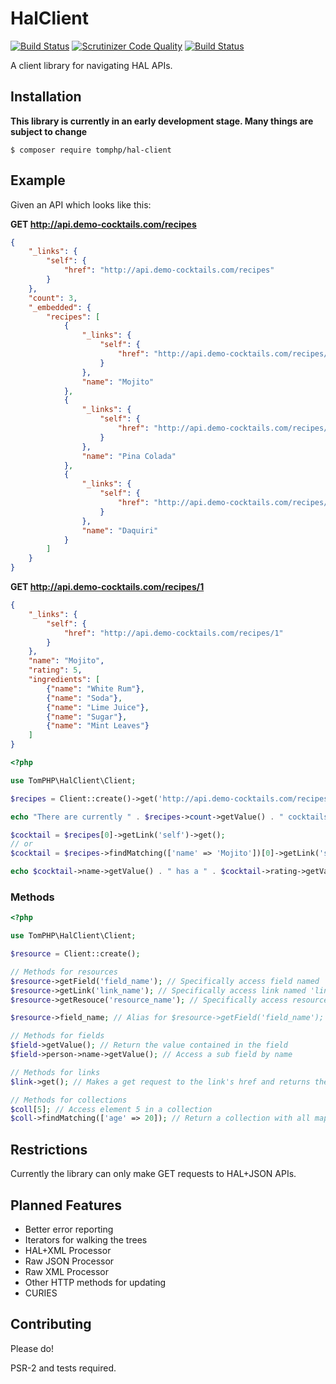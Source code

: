 HalClient
=========

[![Build Status](https://api.travis-ci.org/tomphp/hal-client.svg)](https://travis-ci.org/tomphp/hal-client)
[![Scrutinizer Code Quality](https://scrutinizer-ci.com/g/tomphp/hal-client/badges/quality-score.png?b=master)](https://scrutinizer-ci.com/g/tomphp/hal-client/?branch=master)
[![Build Status](https://scrutinizer-ci.com/g/tomphp/hal-client/badges/build.png?b=master)](https://scrutinizer-ci.com/g/tomphp/hal-client/build-status/master)

A client library for navigating HAL APIs.

Installation
------------

**This library is currently in an early development stage. Many things are
subject to change**

```
$ composer require tomphp/hal-client
```

Example
-------

Given an API which looks like this:

**GET http://api.demo-cocktails.com/recipes**
```json
{
    "_links": {
        "self": {
            "href": "http://api.demo-cocktails.com/recipes"
        }
    },
    "count": 3,
    "_embedded": {
        "recipes": [
            {
                "_links": {
                    "self": {
                        "href": "http://api.demo-cocktails.com/recipes/1"
                    }
                },
                "name": "Mojito"
            },
            {
                "_links": {
                    "self": {
                        "href": "http://api.demo-cocktails.com/recipes/2"
                    }
                },
                "name": "Pina Colada"
            },
            {
                "_links": {
                    "self": {
                        "href": "http://api.demo-cocktails.com/recipes/3"
                    }
                },
                "name": "Daquiri"
            }
        ]
    }
}
```

**GET http://api.demo-cocktails.com/recipes/1**
```json
{
    "_links": {
        "self": {
            "href": "http://api.demo-cocktails.com/recipes/1"
        }
    },
    "name": "Mojito",
    "rating": 5,
    "ingredients": [
        {"name": "White Rum"},
        {"name": "Soda"},
        {"name": "Lime Juice"},
        {"name": "Sugar"},
        {"name": "Mint Leaves"}
    ]
}

```

```php
<?php

use TomPHP\HalClient\Client;

$recipes = Client::create()->get('http://api.demo-cocktails.com/recipes');

echo "There are currently " . $recipes->count->getValue() . " cocktails" . PHP_EOL;

$cocktail = $recipes[0]->getLink('self')->get();
// or
$cocktail = $recipes->findMatching(['name' => 'Mojito'])[0]->getLink('self')->get();

echo $cocktail->name->getValue() . " has a " . $cocktail->rating->getValue() . " start rating." .PHP_EOL;
```

### Methods

```php
<?php

use TomPHP\HalClient\Client;

$resource = Client::create();

// Methods for resources
$resource->getField('field_name'); // Specifically access field named 'field_name'
$resource->getLink('link_name'); // Specifically access link named 'link_name'
$resource->getResouce('resource_name'); // Specifically access resource named 'resource_name'

$resource->field_name; // Alias for $resource->getField('field_name');

// Methods for fields
$field->getValue(); // Return the value contained in the field
$field->person->name->getValue(); // Access a sub field by name

// Methods for links
$link->get(); // Makes a get request to the link's href and returns the resource

// Methods for collections
$coll[5]; // Access element 5 in a collection
$coll->findMatching(['age' => 20]); // Return a collection with all maps in the collection which a field called 'age' which is set to 20.
```

Restrictions
------------

Currently the library can only make GET requests to HAL+JSON APIs.

Planned Features
----------------
* Better error reporting
* Iterators for walking the trees
* HAL+XML Processor
* Raw JSON Processor
* Raw XML Processor
* Other HTTP methods for updating
* CURIES

Contributing
------------
Please do!

PSR-2 and tests required.

